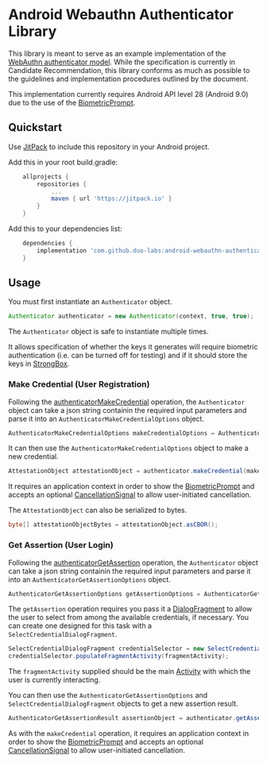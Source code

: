 # Android Webauthn Authenticator Library

This library is meant to serve as an example implementation of the [WebAuthn
authenticator model](https://www.w3.org/TR/webauthn/#sctn-authenticator-model).
While the specification is currently in Candidate Recommendation, this library
conforms as much as possible to the guidelines and implementation procedures
outlined by the document.

This implementation currently requires Android API level 28 (Android 9.0) due
to the use of the 
[BiometricPrompt](https://developer.android.com/reference/android/hardware/biometrics/BiometricPrompt).

## Quickstart

Use [JitPack](https://jitpack.io/) to include this repository in your Android
project.

Add this in your root build.gradle:
```groovy
	allprojects {
		repositories {
			...
			maven { url 'https://jitpack.io' }
		}
	}
```
Add this to your dependencies list:
```groovy
	dependencies {
		implementation 'com.github.duo-labs:android-webauthn-authenticator:master-SNAPSHOT'
	}
```

## Usage

You must first instantiate an `Authenticator` object.

```java
Authenticator authenticator = new Authenticator(context, true, true);
```
The `Authenticator` object is safe to instantiate multiple times.

It allows specification of whether the keys it generates will require biometric 
authentication (i.e. can be turned off for testing) and if it should store the keys
in [StrongBox](https://developer.android.com/training/articles/keystore).

### Make Credential (User Registration)

Following the [authenticatorMakeCredential](https://www.w3.org/TR/webauthn/#op-make-cred)
operation, the `Authenticator` object can take a json string containin the required 
input parameters and parse it into an `AuthenticatorMakeCredentialOptions` object.

```java
AuthenticatorMakeCredentialOptions makeCredentialOptions = AuthenticatorMakeCredentialOptions.fromJSON(options);
```

It can then use the `AuthenticatorMakeCredentialOptions` object to make a new credential.

```java
AttestationObject attestationObject = authenticator.makeCredential(makeCredentialOptions, context, cancellationSignal);
```
It requires an application context in order to show the 
[BiometricPrompt](https://developer.android.com/reference/android/hardware/biometrics/BiometricPrompt)
and accepts an optional 
[CancellationSignal](https://developer.android.com/reference/android/os/CancellationSignal)
to allow user-initiated cancellation.

The `AttestationObject` can also be serialized to bytes.

```java
byte[] attestationObjectBytes = attestationObject.asCBOR();
```

### Get Assertion (User Login)

Following the [authenticatorGetAssertion](https://www.w3.org/TR/webauthn/#op-get-assertion)
operation, the `Authenticator` object can take a json string containin the required 
input parameters and parse it into an `AuthenticatorGetAssertionOptions` object.

```java
AuthenticatorGetAssertionOptions getAssertionOptions = AuthenticatorGetAssertionOptions.fromJSON(options);
```

The `getAssertion` operation requires you pass it a 
[DialogFragment](https://developer.android.com/reference/android/app/DialogFragment)
to allow the user to select from among the available credentials, if necessary. You can create
one designed for this task with a `SelectCredentialDialogFragment`.

```java
SelectCredentialDialogFragment credentialSelector = new SelectCredentialDialogFragment();
credentialSelector.populateFragmentActivity(fragmentActivity);
```

The `fragmentActivity` supplied should be the main 
[Activity](https://developer.android.com/reference/android/app/Activity) 
with which the user is currently interacting.

You can then use the `AuthenticatorGetAssertionOptions` and `SelectCredentialDialogFragment` 
objects to get a new assertion result.

```java
AuthenticatorGetAssertionResult assertionObject = authenticator.getAssertion(options, credentialSelector, context, cancellationSignal);
```
As with the `makeCredential` operation, it requires an application context in order to show the 
[BiometricPrompt](https://developer.android.com/reference/android/hardware/biometrics/BiometricPrompt)
and accepts an optional 
[CancellationSignal](https://developer.android.com/reference/android/os/CancellationSignal)
to allow user-initiated cancellation.



